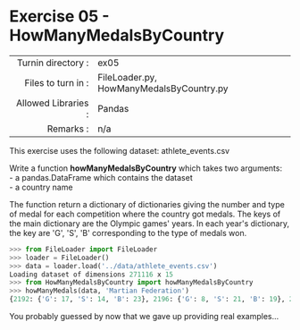 # Exercise 05 - HowManyMedalsByCountry

|                         |                    |
| -----------------------:| ------------------ |
|   Turnin directory :   |  ex05              |
|   Files to turn in :    |  FileLoader.py, HowManyMedalsByCountry.py |
|   Allowed Libraries :   |  Pandas            |
|   Remarks :             |  n/a               |

This exercise uses the following dataset: athlete_events.csv

Write a function __howManyMedalsByCountry__ which takes two arguments:  
	- a pandas.DataFrame which contains the dataset  
	- a country name  

The function return a dictionary of dictionaries giving the number and type of medal for each competition where the country got medals.
The keys of the main dictionary are the Olympic games' years. In each year's dictionary, the key are 'G', 'S', 'B' corresponding to the type of medals won.

```python
>>> from FileLoader import FileLoader
>>> loader = FileLoader()
>>> data = loader.load('../data/athlete_events.csv')
Loading dataset of dimensions 271116 x 15
>>> from HowManyMedalsByCountry import howManyMedalsByCountry
>>> howManyMedals(data, 'Martian Federation')
{2192: {'G': 17, 'S': 14, 'B': 23}, 2196: {'G': 8, 'S': 21, 'B': 19}, 2200: {'G': 26, 'S': 19, 'B': 7}}
```
You probably guessed by now that we gave up providing real examples...
